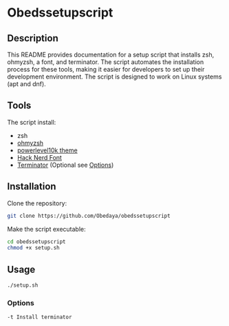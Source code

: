 # Obedssetupscript

## Description

This README provides documentation for a setup script that installs zsh, ohmyzsh, a font, and terminator. The script automates the installation process for these tools, making it easier for developers to set up their development environment. The script is designed to work on Linux systems (apt and dnf).

## Tools
The script install:
- zsh
- [ohmyzsh](https://github.com/ohmyzsh/ohmyzsh)
- [powerlevel10k theme](https://github.com/romkatv/powerlevel10k)
- [Hack Nerd Font](https://github.com/ryanoasis/nerd-fonts/tree/master/patched-fonts/Hack)
- [Terminator](https://github.com/gnome-terminator/terminator) (Optional see [Options](#options))

## Installation

Clone the repository:

```bash
git clone https://github.com/Obedaya/obedssetupscript
```

Make the script executable:

```bash
cd obedssetupscript
chmod +x setup.sh
```

## Usage

```bash
./setup.sh
```

### Options
```bash
-t Install terminator
```

